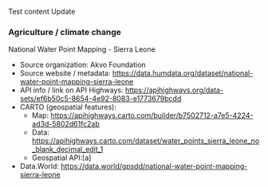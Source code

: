 Test content Update

### Agriculture / climate change

National Water Point Mapping - Sierra Leone
* Source organization: Akvo Foundation
* Source website / metadata: https://data.humdata.org/dataset/national-water-point-mapping-sierra-leone 
* API info / link on API Highways: 
https://apihighways.org/data-sets/ef6b50c5-8654-4e92-8083-e1773679bcdd 
* CARTO (geospatial features):
   * Map: https://apihighways.carto.com/builder/b7502712-a7e5-4224-ad3d-5802d61fc2ab 
   * Data: https://apihighways.carto.com/dataset/water_points_sierra_leone_no_blank_decimal_edit_1 
   * Geospatial API:[a]
* Data.World: https://data.world/gpsdd/national-water-point-mapping-sierra-leone 
